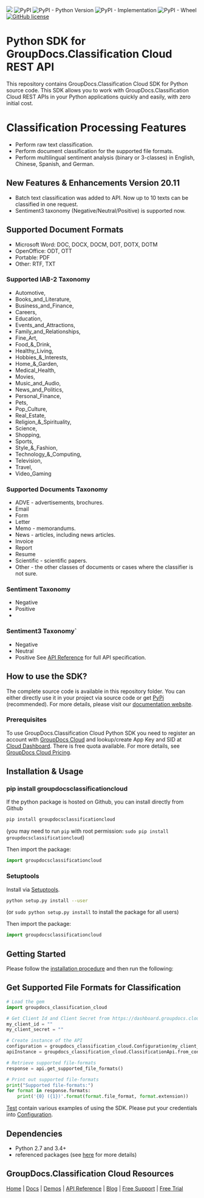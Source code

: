 ![](https://img.shields.io/badge/api-v1.0-lightgrey) ![PyPI](https://img.shields.io/pypi/v/groupdocs-classification-cloud) ![PyPI - Python Version](https://img.shields.io/pypi/pyversions/groupdocs-classification-cloud) ![PyPI - Implementation](https://img.shields.io/pypi/implementation/groupdocs-classification-cloud) ![PyPI - Wheel](https://img.shields.io/pypi/wheel/groupdocs-classification-cloud) [![GitHub license](https://img.shields.io/github/license/groupdocs-classification-cloud/groupdocs-classification-cloud-python)](https://github.com/groupdocs-classification-cloud/groupdocs-classification-cloud-python/blob/master/LICENSE)

# Python SDK for GroupDocs.Classification Cloud REST API

This repository contains GroupDocs.Classification Cloud SDK for Python source code. This SDK allows you to work with GroupDocs.Classification Cloud REST APIs in your Python applications quickly and easily, with zero initial cost.

# Classification Processing Features
- Perform raw text classification.
- Perform document classification for the supported file formats.
- Perform multilingual sentiment analysis (binary or 3-classes) in English, Chinese, Spanish, and German.



## New Features & Enhancements Version 20.11

- Batch text classification was added to API. Now up to 10 texts can be classified in one request.
- Sentiment3 taxonomy (Negative/Neutral/Positive) is supported now.

## Supported Document Formats

- Microsoft Word: DOC, DOCX, DOCM, DOT, DOTX, DOTM
- OpenOffice: ODT, OTT
- Portable: PDF
- Other: RTF, TXT

### Supported IAB-2 Taxonomy

- Automotive,
- Books_and_Literature,
- Business_and_Finance,
- Careers,
- Education,
- Events_and_Attractions,
- Family_and_Relationships,
- Fine_Art,
- Food_&_Drink,
- Healthy_Living,
- Hobbies_&_Interests,
- Home_&_Garden,
- Medical_Health,
- Movies,
- Music_and_Audio,
- News_and_Politics,
- Personal_Finance,
- Pets,
- Pop_Culture,
- Real_Estate,
- Religion_&_Spirituality,
- Science,
- Shopping,
- Sports,
- Style_&_Fashion,
- Technology_&_Computing,
- Television,
- Travel,
- Video_Gaming

### Supported Documents Taxonomy

- ADVE - advertisements, brochures.
- Email
- Form
- Letter
- Memo - memorandums.
- News - articles, including news articles.
- Invoice
- Report
- Resume
- Scientific - scientific papers.
- Other - the other classes of documents or cases where the classifier is not sure.

### Sentiment Taxonomy

- Negative
- Positive
-
### Sentiment3 Taxonomy`

- Negative
- Neutral
- Positive
See [API Reference](https://apireference.groupdocs.cloud/classification/) for full API specification.

## How to use the SDK?

The complete source code is available in this repository folder. You can either directly use it in your project via source code or get [PyPi](https://pypi.org/project/groupdocs-classification-cloud/) (recommended). For more details, please visit our [documentation website](https://docs.groupdocs.cloud/classification/).

### Prerequisites

To use GroupDocs.Classification Cloud Python SDK you need to register an account with [GroupDocs Cloud](https://www.groupdocs.cloud/) and lookup/create App Key and SID at [Cloud Dashboard](https://dashboard.groupdocs.cloud/#/apps). There is free quota available. For more details, see [GroupDocs Cloud Pricing](https://purchase.groupdocs.cloud/pricing).

## Installation & Usage
### pip install groupdocsclassificationcloud

If the python package is hosted on Github, you can install directly from Github

```sh
pip install groupdocsclassificationcloud
```
(you may need to run `pip` with root permission: `sudo pip install groupdocsclassificationcloud`)

Then import the package:
```python
import groupdocsclassificationcloud
```

### Setuptools

Install via [Setuptools](http://pypi.python.org/pypi/setuptools).

```sh
python setup.py install --user
```
(or `sudo python setup.py install` to install the package for all users)

Then import the package:
```python
import groupdocsclassificationcloud
```

## Getting Started

Please follow the [installation procedure](#installation--usage) and then run the following:
## Get Supported File Formats for Classification

```python
# Load the gem
import groupdocs_classification_cloud

# Get Client Id and Client Secret from https://dashboard.groupdocs.cloud
my_client_id = ""
my_client_secret = ""

# Create instance of the API
configuration = groupdocs_classification_cloud.Configuration(my_client_id, my_client_secret)
apiInstance = groupdocs_classification_cloud.ClassificationApi.from_config(configuration)

# Retrieve supported file-formats
response = api.get_supported_file_formats()

# Print out supported file-formats
print("Supported file-formats:")
for format in response.formats:
	print('{0} ({1})'.format(format.file_format, format.extension))

```


[Test](test/) contain various examples of using the SDK.
Please put your credentials into [Configuration](groupdocsclassificationcloud/configuration.py).

## Dependencies
- Python 2.7 and 3.4+
- referenced packages (see [here](setup.py) for more details)

## GroupDocs.Classification Cloud Resources

[Home](https://www.groupdocs.cloud/) | [Docs](https://docs.groupdocs.cloud/classification/) | [Demos](https://products.groupdocs.app/classification/family) | [API Reference](https://apireference.groupdocs.cloud/classification/) | [Blog](https://blog.groupdocs.cloud/category/classification/) | [Free Support](https://forum.groupdocs.cloud/c/classification) | [Free Trial](https://purchase.groupdocs.cloud/trial)
